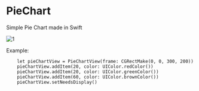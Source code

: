 PieChart
========

Simple Pie Chart made in Swift

![1](https://cloud.githubusercontent.com/assets/165743/5607420/bad56dd6-945b-11e4-9615-d5206166b286.png)

Example:

        let pieChartView = PieChartView(frame: CGRectMake(0, 0, 300, 200))
        pieChartView.addItem(20, color: UIColor.redColor())
        pieChartView.addItem(20, color: UIColor.greenColor())
        pieChartView.addItem(60, color: UIColor.brownColor())
        pieChartView.setNeedsDisplay()
